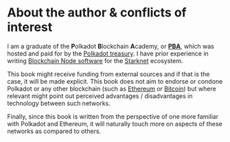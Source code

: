 # About the author & conflicts of interest

I am a graduate of the **P**olkadot **B**lockchain **A**cademy, or [**PBA**](https://polkadot.network/development/blockchain-academy/), which was hosted and paid for by the [Polkadot treasury](https://polkadot.network/ecosystem/treasury/). I have prior experience in writing [Blockchain Node software](https://github.com/KasarLabs/deoxy) for the [Starknet](https://www.starknet.io/) ecosystem.

This book might receive funding from external sources and if that is the case, it will be made explicit. This book does not aim to endorse or condone Polkadot or any other blockchain (such as [Ethereum](https://ethereum.org/en/) or [Bitcoin](https://bitcoin.org/en/)) but where relevant might point out perceived advantages / disadvantages in technology between such networks.

Finally, since this book is written from the perspective of one more familiar with Polkadot and Ethereum, it will naturally touch more on aspects of these networks as compared to others.

